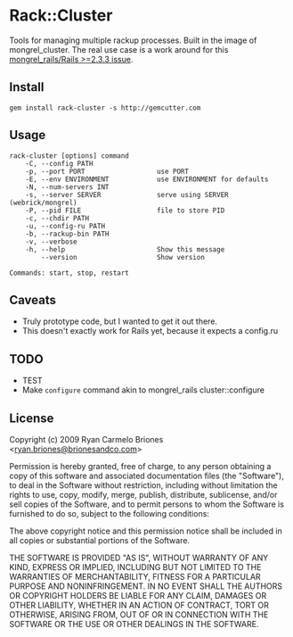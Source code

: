 # Rack::Cluster

Tools for managing multiple rackup processes. Built in the image of mongrel_cluster. The real use case is a work around for this [mongrel_rails/Rails >=2.3.3 issue](https://rails.lighthouseapp.com/projects/8994/tickets/2844-bad-content-type-error-in-rack-10-with-first-cgi-mongrel-request).

## Install

    gem install rack-cluster -s http://gemcutter.com

## Usage

    rack-cluster [options] command
        -C, --config PATH
        -p, --port PORT                  use PORT
        -E, --env ENVIRONMENT            use ENVIRONMENT for defaults
        -N, --num-servers INT
        -s, --server SERVER              serve using SERVER (webrick/mongrel)
        -P, --pid FILE                   file to store PID
        -c, --chdir PATH
        -u, --config-ru PATH
        -b, --rackup-bin PATH
        -v, --verbose
        -h, --help                       Show this message
            --version                    Show version

    Commands: start, stop, restart

## Caveats

* Truly prototype code, but I wanted to get it out there.
* This doesn't exactly work for Rails yet, because it expects a config.ru

## TODO

* TEST
* Make `configure` command akin to mongrel_rails cluster::configure

## License

Copyright (c) 2009 Ryan Carmelo Briones &lt;<ryan.briones@brionesandco.com>&gt;

Permission is hereby granted, free of charge, to any person obtaining a copy
of this software and associated documentation files (the "Software"), to deal
in the Software without restriction, including without limitation the rights
to use, copy, modify, merge, publish, distribute, sublicense, and/or sell
copies of the Software, and to permit persons to whom the Software is
furnished to do so, subject to the following conditions:

The above copyright notice and this permission notice shall be included in
all copies or substantial portions of the Software.

THE SOFTWARE IS PROVIDED "AS IS", WITHOUT WARRANTY OF ANY KIND, EXPRESS OR
IMPLIED, INCLUDING BUT NOT LIMITED TO THE WARRANTIES OF MERCHANTABILITY,
FITNESS FOR A PARTICULAR PURPOSE AND NONINFRINGEMENT. IN NO EVENT SHALL THE
AUTHORS OR COPYRIGHT HOLDERS BE LIABLE FOR ANY CLAIM, DAMAGES OR OTHER
LIABILITY, WHETHER IN AN ACTION OF CONTRACT, TORT OR OTHERWISE, ARISING FROM,
OUT OF OR IN CONNECTION WITH THE SOFTWARE OR THE USE OR OTHER DEALINGS IN
THE SOFTWARE.
